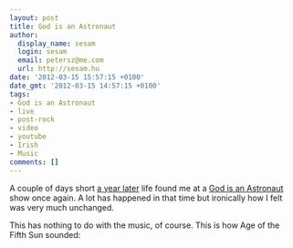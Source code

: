 ```yaml
---
layout: post
title: God is an Astronaut
author:
  display_name: sesam
  login: sesam
  email: petersz@me.com
  url: http://sesam.hu
date: '2012-03-15 15:57:15 +0100'
date_gmt: '2012-03-15 14:57:15 +0100'
tags:
- God is an Astronaut
- live
- post-rock
- video
- youtube
- Irish
- Music
comments: []
---
```


A couple of days short [a year later](http://sesam.hu/2011/04/11/vasarap) life found me at a [God is an Astronaut](http://www.last.fm/music/God+Is+An+Astronaut) show once again. A lot has happened in that time but ironically how I felt was very much unchanged.

This has nothing to do with the music, of course. This is how Age of the Fifth Sun sounded:
